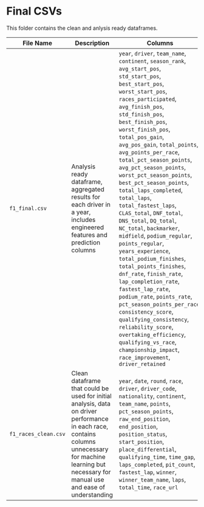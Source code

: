 # Final CSVs

This folder contains the clean and anlysis ready dataframes.

| File Name            | Description                                                                   | Columns                                      |
| -------------------- | ----------------------------------------------------------------------------- | ---------------------------------------------|
| `f1_final.csv`       | Analysis ready dataframe, aggregated results for each driver in a year, includes engineered features and prediction columns | `year`, `driver`, `team_name`, `continent`, `season_rank`, `avg_start_pos`, `std_start_pos`, `best_start_pos`, `worst_start_pos`, `races_participated`, `avg_finish_pos`, `std_finish_pos`, `best_finish_pos`, `worst_finish_pos`, `total_pos_gain`, `avg_pos_gain`, `total_points`, `avg_points_per_race`, `total_pct_season_points`, `avg_pct_season_points`, `worst_pct_season_points`, `best_pct_season_points`, `total_laps_completed`, `total_laps`, `total_fastest_laps`, `CLAS_total`, `DNF_total`, `DNS_total`, `DQ_total`, `NC_total`, `backmarker`, `midfield`, `podium_regular`, `points_regular`, `years_experience`, `total_podium_finishes`, `total_points_finishes`, `dnf_rate`, `finish_rate`, `lap_completion_rate`, `fastest_lap_rate`, `podium_rate`, `points_rate`, `pct_season_points_per_race`, `consistency_score`, `qualifying_consistency`, `reliability_score`, `overtaking_efficiency`, `qualifying_vs_race`, `championship_impact`, `race_improvement`, `driver_retained` |
| `f1_races_clean.csv` | Clean dataframe that could be used for initial analysis, data on driver performance in each race, contains columns unnecessary for machine learning but necessary for manual use and ease of understanding | `year`, `date`, `round`, `race`, `driver`, `driver_code`, `nationality`, `continent`, `team_name`, `points`, `pct_season_points`, `raw_end_position`, `end_position`, `position_status`, `start_position`, `place_differential`, `qualifying_time`, `time_gap`, `laps_completed`, `pit_count`, `fastest_lap`, `winner`, `winner_team_name`, `laps`, `total_time`, `race_url` |

